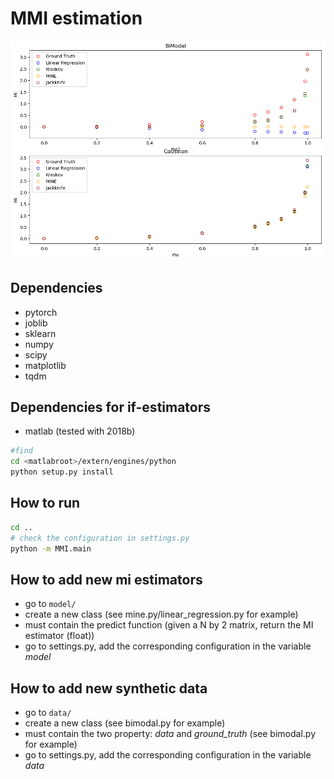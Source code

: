 

# MMI estimation


![MI](./img/MI.png)


## Dependencies
- pytorch
- joblib
- sklearn
- numpy
- scipy
- matplotlib
- tqdm

## Dependencies for if-estimators
- matlab (tested with 2018b)
```bash
#find 
cd <matlabroot>/extern/engines/python
python setup.py install
```

## How to run
```bash
cd ..
# check the configuration in settings.py
python -m MMI.main
```

## How to add new mi estimators
- go to ```model/``` 
- create a new class (see mine.py/linear_regression.py for example)
- must contain the predict function (given a N by 2 matrix, return the MI estimator (float))
- go to settings.py, add the corresponding configuration in the variable *model*

## How to add new synthetic data
- go to ```data/``` 
- create a new class (see bimodal.py for example)
- must contain the two property: *data* and *ground_truth* (see bimodal.py for example)
- go to settings.py, add the corresponding configuration in the variable *data*

